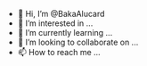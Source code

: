 - 👋 Hi, I’m @BakaAlucard
- 👀 I’m interested in ...
- 🌱 I’m currently learning ...
- 💞️ I’m looking to collaborate on ...
- 📫 How to reach me ...

<!---
BakaAlucard/BakaAlucard is a ✨ special ✨ repository because its `README.md` (this file) appears on your GitHub profile.
You can click the Preview link to take a look at your changes.
--->
